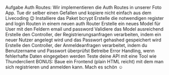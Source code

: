 Aufgabe Auth Routes:
Wir implementieren die Auth Routes in unserer Foto App. Tue dir selber einen Gefallen und kopiere nicht einfach aus dem Livecoding :wink:
Installiere das Paket bcrypt
Erstelle die notwendigen register and login Routen in einem neuen auth Router
Erstelle ein neues Model für User mit den Feldern email und password
Validiere das Model ausreichend
Erstelle den Controller, der Registrierungsanfragen verarbeiten, indem ein neuer Nutzer angelegt wird und das Passwort gehashed gespeichert wird
Erstelle den Controller, der Anmeldeanfragen verarbeitet, indem du Benutzername und Passwort überprüfst
Betreibe Error Handling, wenn fehlerhafte Daten eingegeben werden
Teste deine API mit eine Tool wie Thunderclient
BONUS: Baue ein Frontend (plain HTML reicht) mit dem man sich registrieren und anmelden kann. Mach es schön :relaxed: